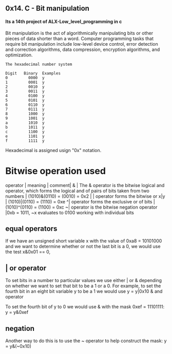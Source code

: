 ## 0x14. C - Bit manipulation
#### Its a 14th project of ALX-Low_level_programming in c

Bit manipulation is the act of algorithmically manipulating bits or other pieces of data shorter than a word. Computer programming tasks that require bit manipulation include low-level device control, error detection and correction algorithms, data compression, encryption algorithms, and optimization.

`The hexadecimal number system`
```
Digit 	Binary 	Examples
0 	      0000 	y
1 	      0001 	y
2 	      0010 	y
3 	      0011 	y
4 	      0100 	y
5 	      0101 	y
6 	      0110 	y
7 	      0111 	y
8 	      1000 	y
9 	      1001 	y
a 	      1010 	y
b 	      1011 	y
c 	      1100 	y
e 	      1101 	y
f 	      1111 	y

```
Hexadecimal is assigned usign "0x" notation.

# Bitwise operation used

operator | meaning | comment| & | The & operator is the bitwise logical and operator, which forms the logical and of pairs of bits taken from two numbers | (1010)&(0110) = (0010) = 0x2 | | operator forms the bitwise or x|y | (1010)|(0110) = (1110) = 0xe ^| operator forms the exclusive or of bits | (1010)^(0110) = (1100) = 0xc ~| operator is the bitwise negation operator |0xb = 1011, ~x evaluates to 0100
working with individual bits
## equal operators

If we have an unsigned short variable x with the value of 0xa8 = 10101000 and we want to determine whether or not the last bit is a 0, we would use the test x&0x01 == 0,

## | or operator

To set bits in a number to particular values we use either | or & depending on whether we want to set that bit to be a 1 or a 0. For example, to set the fourth bit in an eight bit variable y to be a 1 we would use y = y|0x10
& and operator

To set the fourth bit of y to 0 we would use & with the mask 0xef = 11101111: y = y&0xef
## negation

Another way to do this is to use the ~ operator to help construct the mask: y = y&(~0x10)
